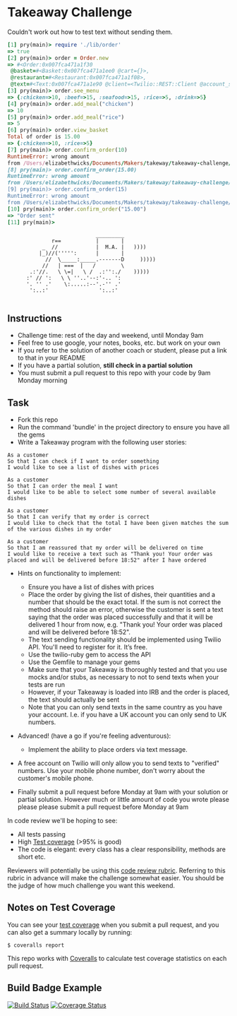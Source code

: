 Takeaway Challenge
==================

Couldn't work out how to test text without sending them. 

```ruby
[1] pry(main)> require './lib/order'
=> true
[2] pry(main)> order = Order.new
=> #<Order:0x007fca471a1f30
 @basket=#<Basket:0x007fca471a1ee0 @cart={}>,
 @restaurant=#<Restaurant:0x007fca471a1f08>,
 @text=#<Text:0x007fca471a1e90 @client=<Twilio::REST::Client @account_sid=AC6fc2bc71d6e5ad58cf78e86ce1a9937b>>>
[3] pry(main)> order.see_menu
=> {:chicken=>10, :beef=>15, :seafood=>15, :rice=>5, :drink=>5}
[4] pry(main)> order.add_meal("chicken")
=> 10
[5] pry(main)> order.add_meal("rice")
=> 5
[6] pry(main)> order.view_basket
Total of order is 15.00
=> {:chicken=>10, :rice=>5}
[7] pry(main)> order.confirm_order(10)
RuntimeError: wrong amount
from /Users/elizabethwicks/Documents/Makers/takeway/takeaway-challenge/lib/order.rb:30:in `confirm_order'
[8] pry(main)> order.confirm_order(15.00)
RuntimeError: wrong amount
from /Users/elizabethwicks/Documents/Makers/takeway/takeaway-challenge/lib/order.rb:30:in `confirm_order'
[9] pry(main)> order.confirm_order(15)
RuntimeError: wrong amount
from /Users/elizabethwicks/Documents/Makers/takeway/takeaway-challenge/lib/order.rb:30:in `confirm_order'
[10] pry(main)> order.confirm_order("15.00")
=> "Order sent"
[11] pry(main)>

```
















```
                            _________
              r==           |       |
           _  //            |  M.A. |   ))))
          |_)//(''''':      |       |
            //  \_____:_____.-------D     )))))
           //   | ===  |   /        \
       .:'//.   \ \=|   \ /  .:'':./    )))))
      :' // ':   \ \ ''..'--:'-.. ':
      '. '' .'    \:.....:--'.-'' .'
       ':..:'                ':..:'
 
 ```

Instructions
-------

* Challenge time: rest of the day and weekend, until Monday 9am
* Feel free to use google, your notes, books, etc. but work on your own
* If you refer to the solution of another coach or student, please put a link to that in your README
* If you have a partial solution, **still check in a partial solution**
* You must submit a pull request to this repo with your code by 9am Monday morning

Task
-----

* Fork this repo
* Run the command 'bundle' in the project directory to ensure you have all the gems
* Write a Takeaway program with the following user stories:

```
As a customer
So that I can check if I want to order something
I would like to see a list of dishes with prices

As a customer
So that I can order the meal I want
I would like to be able to select some number of several available dishes

As a customer
So that I can verify that my order is correct
I would like to check that the total I have been given matches the sum of the various dishes in my order

As a customer
So that I am reassured that my order will be delivered on time
I would like to receive a text such as "Thank you! Your order was placed and will be delivered before 18:52" after I have ordered
```

* Hints on functionality to implement:
  * Ensure you have a list of dishes with prices
  * Place the order by giving the list of dishes, their quantities and a number that should be the exact total. If the sum is not correct the method should raise an error, otherwise the customer is sent a text saying that the order was placed successfully and that it will be delivered 1 hour from now, e.g. "Thank you! Your order was placed and will be delivered before 18:52".
  * The text sending functionality should be implemented using Twilio API. You'll need to register for it. It’s free.
  * Use the twilio-ruby gem to access the API
  * Use the Gemfile to manage your gems
  * Make sure that your Takeaway is thoroughly tested and that you use mocks and/or stubs, as necessary to not to send texts when your tests are run
  * However, if your Takeaway is loaded into IRB and the order is placed, the text should actually be sent
  * Note that you can only send texts in the same country as you have your account. I.e. if you have a UK account you can only send to UK numbers.

* Advanced! (have a go if you're feeling adventurous):
  * Implement the ability to place orders via text message.

* A free account on Twilio will only allow you to send texts to "verified" numbers. Use your mobile phone number, don't worry about the customer's mobile phone.
* Finally submit a pull request before Monday at 9am with your solution or partial solution.  However much or little amount of code you wrote please please please submit a pull request before Monday at 9am


In code review we'll be hoping to see:

* All tests passing
* High [Test coverage](https://github.com/makersacademy/course/blob/master/pills/test_coverage.md) (>95% is good)
* The code is elegant: every class has a clear responsibility, methods are short etc. 

Reviewers will potentially be using this [code review rubric](docs/review.md).  Referring to this rubric in advance will make the challenge somewhat easier.  You should be the judge of how much challenge you want this weekend.

Notes on Test Coverage
------------------

You can see your [test coverage](https://github.com/makersacademy/course/blob/master/pills/test_coverage.md) when you submit a pull request, and you can also get a summary locally by running:

```
$ coveralls report
```

This repo works with [Coveralls](https://coveralls.io/) to calculate test coverage statistics on each pull request.

Build Badge Example
------------------

[![Build Status](https://travis-ci.org/makersacademy/takeaway-challenge.svg?branch=master)](https://travis-ci.org/makersacademy/takeaway-challenge)
[![Coverage Status](https://coveralls.io/repos/makersacademy/takeaway-challenge/badge.png)](https://coveralls.io/r/makersacademy/takeaway-challenge)
